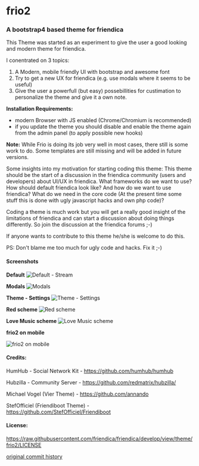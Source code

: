 # frio2
### A bootstrap4 based theme for friendica
This Theme was started as an experiment to give the user a good looking and modern theme for friendica.

I conentrated on 3 topics:

1. A Modern, mobile friendly UI with bootstrap and awesome font
2. Try to get a new UX for friendica (e.g. use modals where it seems to be useful)
3. Give the user a powerfull (but easy) possebillities for custimation to personalize the theme and give it a own note.

**Installation Requirements:**
* modern Browser with JS enabled (Chrome/Chromium is recommended)
* if you update the theme you should disable and enable the theme again from the admin panel (to apply possible new hooks)

**Note:**
While Frio is doing its job very well in most cases, there still is some work to do. Some templates are still missing and will be added in future versions.

Some insights into my motivation for starting coding this theme:
This theme should be the start of a discussion in the friendica community (users and developers) about UI/UX in friendica.
What frameworks do we want to use? How should default friendica look like? And how do we want to use friendica? What do we need in the core code (At the present time some stuff this is done with ugly javascript hacks and own php code)?

Coding a theme is much work but you will get a really good insight of the limitations of friendica and can start a discussion about doing things differently.
So join the discussion at the friendica forums ;-)

If anyone wants to contribute to this theme he/she is welcome to do this.

PS:
Don't blame me too much for ugly code and hacks. Fix it ;-)

#### Screenshots
**Default**
![Default - Stream](https://git.friendi.ca/friendica/friendica/raw/branch/master/view/theme/frio2/img/screenshots/screenshot.png)

**Modals**
![Modals](https://git.friendi.ca/friendica/friendica/raw/branch/master/view/theme/frio2/img/screenshots/screenshot-jot-modal.png)

**Theme - Settings**
![Theme - Settings](https://git.friendi.ca/friendica/friendica/raw/branch/master/view/theme/frio2/img/screenshots/screenshot-settings.png)

**Red scheme**
![Red scheme](https://git.friendi.ca/friendica/friendica/raw/branch/master/view/theme/frio2/img/screenshots/screenshot-scheme-red.png)

**Love Music scheme**
![Love Music scheme](https://git.friendi.ca/friendica/friendica/raw/branch/master/view/theme/frio2/img/screenshots/screenshot-scheme-love-music.png)

**frio2 on mobile**

![frio2 on mobile](https://git.friendi.ca/friendica/friendica/raw/branch/master/view/theme/frio2/img/screenshots/screenshot-mobile.png)

#### Credits:
HumHub - Social Network Kit - <https://github.com/humhub/humhub>

Hubzilla - Community Server - <https://github.com/redmatrix/hubzilla/>

Michael Vogel (Vier Theme)  - <https://github.com/annando>

StefOfficiel (Friendiboot Theme) - <https://github.com/StefOfficiel/Friendiboot>

#### License:
<https://raw.githubusercontent.com/friendica/friendica/develop/view/theme/frio2/LICENSE>

[original commit history](https://github.com/rabuzarus/frio2/commits/master)
